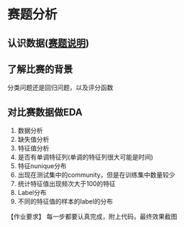 # 赛题分析
## 认识数据([赛题说明](https://2019ai.futurelab.tv/contest_detail/3#contest_des))
## 了解比赛的背景
分类问题还是回归问题，以及评分函数
## 对比赛数据做EDA
1. 数据分析
  1. 缺失值分析
2. 特征值分析
  1. 是否有单调特征列(单调的特征列很大可能是时间)
3. 特征nunique分布
  1. 出现在测试集中的community，但是在训练集中数量较少
  2. 统计特征值出现频次大于100的特征
4. Label分布
  1. 不同的特征值的样本的label的分布

【作业要求】
每一步都要认真完成，附上代码，最终效果截图


